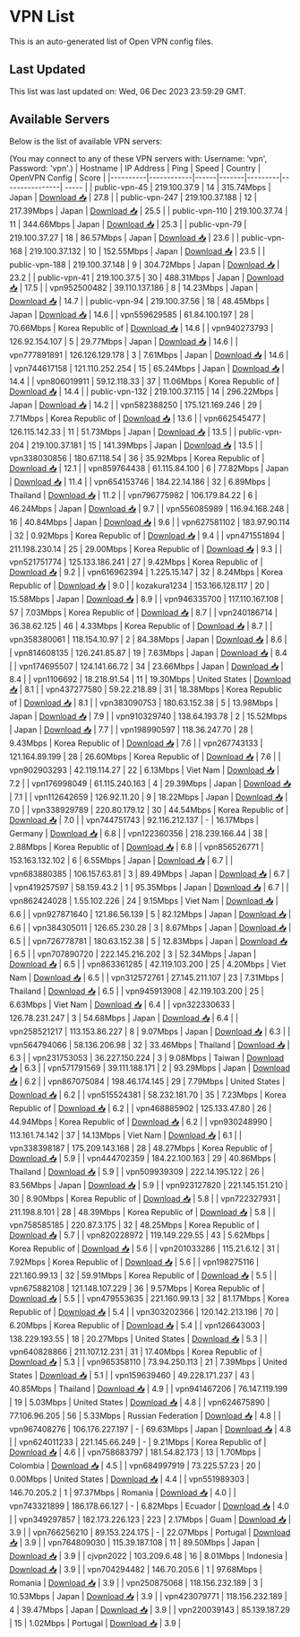 # VPN List

This is an auto-generated list of Open VPN config files.

## Last Updated

This list was last updated on: Wed, 06 Dec 2023 23:59:29 GMT.

## Available Servers

Below is the list of available VPN servers:

(You may connect to any of these VPN servers with: Username: 'vpn', Password: 'vpn'.)
| Hostname | IP Address | Ping | Speed | Country | OpenVPN Config | Score |
|----------|------------|------|-------|---------|----------------| ----- |
| public-vpn-45 | 219.100.37.9 | 14 | 315.74Mbps | Japan | [Download 📥](./configs/server_0_JP.ovpn) | 27.8 |
| public-vpn-247 | 219.100.37.188 | 12 | 217.39Mbps | Japan | [Download 📥](./configs/server_1_JP.ovpn) | 25.5 |
| public-vpn-110 | 219.100.37.74 | 11 | 344.66Mbps | Japan | [Download 📥](./configs/server_2_JP.ovpn) | 25.3 |
| public-vpn-79 | 219.100.37.27 | 18 | 86.57Mbps | Japan | [Download 📥](./configs/server_3_JP.ovpn) | 23.6 |
| public-vpn-168 | 219.100.37.132 | 10 | 152.55Mbps | Japan | [Download 📥](./configs/server_4_JP.ovpn) | 23.5 |
| public-vpn-188 | 219.100.37.148 | 9 | 304.72Mbps | Japan | [Download 📥](./configs/server_5_JP.ovpn) | 23.2 |
| public-vpn-41 | 219.100.37.5 | 30 | 488.31Mbps | Japan | [Download 📥](./configs/server_6_JP.ovpn) | 17.5 |
| vpn952500482 | 39.110.137.186 | 8 | 14.23Mbps | Japan | [Download 📥](./configs/server_7_JP.ovpn) | 14.7 |
| public-vpn-94 | 219.100.37.56 | 18 | 48.45Mbps | Japan | [Download 📥](./configs/server_8_JP.ovpn) | 14.6 |
| vpn559629585 | 61.84.100.197 | 28 | 70.66Mbps | Korea Republic of | [Download 📥](./configs/server_9_KR.ovpn) | 14.6 |
| vpn940273793 | 126.92.154.107 | 5 | 29.77Mbps | Japan | [Download 📥](./configs/server_10_JP.ovpn) | 14.6 |
| vpn777891891 | 126.126.129.178 | 3 | 7.61Mbps | Japan | [Download 📥](./configs/server_11_JP.ovpn) | 14.6 |
| vpn744617158 | 121.110.252.254 | 15 | 65.24Mbps | Japan | [Download 📥](./configs/server_12_JP.ovpn) | 14.4 |
| vpn806019911 | 59.12.118.33 | 37 | 11.06Mbps | Korea Republic of | [Download 📥](./configs/server_13_KR.ovpn) | 14.4 |
| public-vpn-132 | 219.100.37.115 | 14 | 296.22Mbps | Japan | [Download 📥](./configs/server_14_JP.ovpn) | 14.2 |
| vpn582388250 | 175.121.169.246 | 29 | 7.71Mbps | Korea Republic of | [Download 📥](./configs/server_15_KR.ovpn) | 13.6 |
| vpn662545477 | 126.115.142.33 | 11 | 51.73Mbps | Japan | [Download 📥](./configs/server_16_JP.ovpn) | 13.5 |
| public-vpn-204 | 219.100.37.181 | 15 | 141.39Mbps | Japan | [Download 📥](./configs/server_17_JP.ovpn) | 13.5 |
| vpn338030856 | 180.67.118.54 | 36 | 35.92Mbps | Korea Republic of | [Download 📥](./configs/server_18_KR.ovpn) | 12.1 |
| vpn859764438 | 61.115.84.100 | 6 | 77.82Mbps | Japan | [Download 📥](./configs/server_19_JP.ovpn) | 11.4 |
| vpn654153746 | 184.22.14.186 | 32 | 6.89Mbps | Thailand | [Download 📥](./configs/server_20_TH.ovpn) | 11.2 |
| vpn796775982 | 106.179.84.22 | 6 | 46.24Mbps | Japan | [Download 📥](./configs/server_21_JP.ovpn) | 9.7 |
| vpn556085989 | 116.94.168.248 | 16 | 40.84Mbps | Japan | [Download 📥](./configs/server_22_JP.ovpn) | 9.6 |
| vpn627581102 | 183.97.90.114 | 32 | 0.92Mbps | Korea Republic of | [Download 📥](./configs/server_23_KR.ovpn) | 9.4 |
| vpn471551894 | 211.198.230.14 | 25 | 29.00Mbps | Korea Republic of | [Download 📥](./configs/server_24_KR.ovpn) | 9.3 |
| vpn521751774 | 125.133.186.241 | 27 | 9.42Mbps | Korea Republic of | [Download 📥](./configs/server_25_KR.ovpn) | 9.2 |
| vpn616962394 | 1.225.15.147 | 32 | 8.24Mbps | Korea Republic of | [Download 📥](./configs/server_26_KR.ovpn) | 9.0 |
| kozakura1234 | 153.166.128.117 | 20 | 15.58Mbps | Japan | [Download 📥](./configs/server_27_JP.ovpn) | 8.9 |
| vpn946335700 | 117.110.167.108 | 57 | 7.03Mbps | Korea Republic of | [Download 📥](./configs/server_28_KR.ovpn) | 8.7 |
| vpn240186714 | 36.38.62.125 | 46 | 4.33Mbps | Korea Republic of | [Download 📥](./configs/server_29_KR.ovpn) | 8.7 |
| vpn358380061 | 118.154.10.97 | 2 | 84.38Mbps | Japan | [Download 📥](./configs/server_30_JP.ovpn) | 8.6 |
| vpn814608135 | 126.241.85.87 | 19 | 7.63Mbps | Japan | [Download 📥](./configs/server_31_JP.ovpn) | 8.4 |
| vpn174695507 | 124.141.66.72 | 34 | 23.66Mbps | Japan | [Download 📥](./configs/server_32_JP.ovpn) | 8.4 |
| vpn1106692 | 18.218.91.54 | 11 | 19.30Mbps | United States | [Download 📥](./configs/server_33_US.ovpn) | 8.1 |
| vpn437277580 | 59.22.218.89 | 31 | 18.38Mbps | Korea Republic of | [Download 📥](./configs/server_34_KR.ovpn) | 8.1 |
| vpn383090753 | 180.63.152.38 | 5 | 13.98Mbps | Japan | [Download 📥](./configs/server_35_JP.ovpn) | 7.9 |
| vpn910329740 | 138.64.193.78 | 2 | 15.52Mbps | Japan | [Download 📥](./configs/server_36_JP.ovpn) | 7.7 |
| vpn198990597 | 118.36.247.70 | 28 | 9.43Mbps | Korea Republic of | [Download 📥](./configs/server_37_KR.ovpn) | 7.6 |
| vpn267743133 | 121.164.89.199 | 28 | 26.60Mbps | Korea Republic of | [Download 📥](./configs/server_38_KR.ovpn) | 7.6 |
| vpn902903293 | 42.119.114.27 | 22 | 6.13Mbps | Viet Nam | [Download 📥](./configs/server_39_VN.ovpn) | 7.2 |
| vpn176998049 | 61.115.240.163 | 4 | 29.39Mbps | Japan | [Download 📥](./configs/server_40_JP.ovpn) | 7.1 |
| vpn112642659 | 126.92.11.20 | 9 | 18.22Mbps | Japan | [Download 📥](./configs/server_41_JP.ovpn) | 7.0 |
| vpn338929789 | 220.80.179.12 | 30 | 44.54Mbps | Korea Republic of | [Download 📥](./configs/server_42_KR.ovpn) | 7.0 |
| vpn744751743 | 92.116.212.137 | - | 16.17Mbps | Germany | [Download 📥](./configs/server_43_DE.ovpn) | 6.8 |
| vpn122360356 | 218.239.166.44 | 38 | 2.88Mbps | Korea Republic of | [Download 📥](./configs/server_44_KR.ovpn) | 6.8 |
| vpn856526771 | 153.163.132.102 | 6 | 6.55Mbps | Japan | [Download 📥](./configs/server_45_JP.ovpn) | 6.7 |
| vpn683880385 | 106.157.63.81 | 3 | 89.49Mbps | Japan | [Download 📥](./configs/server_46_JP.ovpn) | 6.7 |
| vpn419257597 | 58.159.43.2 | 1 | 95.35Mbps | Japan | [Download 📥](./configs/server_47_JP.ovpn) | 6.7 |
| vpn862424028 | 1.55.102.226 | 24 | 9.15Mbps | Viet Nam | [Download 📥](./configs/server_48_VN.ovpn) | 6.6 |
| vpn927871640 | 121.86.56.139 | 5 | 82.12Mbps | Japan | [Download 📥](./configs/server_49_JP.ovpn) | 6.6 |
| vpn384305011 | 126.65.230.28 | 3 | 8.67Mbps | Japan | [Download 📥](./configs/server_50_JP.ovpn) | 6.5 |
| vpn726778781 | 180.63.152.38 | 5 | 12.83Mbps | Japan | [Download 📥](./configs/server_51_JP.ovpn) | 6.5 |
| vpn707890720 | 222.145.216.202 | 3 | 52.34Mbps | Japan | [Download 📥](./configs/server_52_JP.ovpn) | 6.5 |
| vpn863361285 | 42.119.103.200 | 25 | 4.20Mbps | Viet Nam | [Download 📥](./configs/server_53_VN.ovpn) | 6.5 |
| vpn312572761 | 27.145.211.107 | 23 | 7.31Mbps | Thailand | [Download 📥](./configs/server_54_TH.ovpn) | 6.5 |
| vpn945913908 | 42.119.103.200 | 25 | 6.63Mbps | Viet Nam | [Download 📥](./configs/server_55_VN.ovpn) | 6.4 |
| vpn322330633 | 126.78.231.247 | 3 | 54.68Mbps | Japan | [Download 📥](./configs/server_56_JP.ovpn) | 6.4 |
| vpn258521217 | 113.153.86.227 | 8 | 9.07Mbps | Japan | [Download 📥](./configs/server_57_JP.ovpn) | 6.3 |
| vpn564794066 | 58.136.206.98 | 32 | 33.46Mbps | Thailand | [Download 📥](./configs/server_58_TH.ovpn) | 6.3 |
| vpn231753053 | 36.227.150.224 | 3 | 9.08Mbps | Taiwan | [Download 📥](./configs/server_59_TW.ovpn) | 6.3 |
| vpn571791569 | 39.111.188.171 | 2 | 93.29Mbps | Japan | [Download 📥](./configs/server_60_JP.ovpn) | 6.2 |
| vpn867075084 | 198.46.174.145 | 29 | 7.79Mbps | United States | [Download 📥](./configs/server_61_US.ovpn) | 6.2 |
| vpn515524381 | 58.232.181.70 | 35 | 7.23Mbps | Korea Republic of | [Download 📥](./configs/server_62_KR.ovpn) | 6.2 |
| vpn468885902 | 125.133.47.80 | 26 | 44.94Mbps | Korea Republic of | [Download 📥](./configs/server_63_KR.ovpn) | 6.2 |
| vpn930248990 | 113.161.74.142 | 37 | 14.13Mbps | Viet Nam | [Download 📥](./configs/server_64_VN.ovpn) | 6.1 |
| vpn338398187 | 175.209.143.168 | 28 | 48.27Mbps | Korea Republic of | [Download 📥](./configs/server_65_KR.ovpn) | 5.9 |
| vpn444702359 | 184.22.100.163 | 29 | 40.86Mbps | Thailand | [Download 📥](./configs/server_66_TH.ovpn) | 5.9 |
| vpn509939309 | 222.14.195.122 | 26 | 83.56Mbps | Japan | [Download 📥](./configs/server_67_JP.ovpn) | 5.9 |
| vpn923127820 | 221.145.151.210 | 30 | 8.90Mbps | Korea Republic of | [Download 📥](./configs/server_68_KR.ovpn) | 5.8 |
| vpn722327931 | 211.198.8.101 | 28 | 48.39Mbps | Korea Republic of | [Download 📥](./configs/server_69_KR.ovpn) | 5.8 |
| vpn758585185 | 220.87.3.175 | 32 | 48.25Mbps | Korea Republic of | [Download 📥](./configs/server_70_KR.ovpn) | 5.7 |
| vpn820228972 | 119.149.229.55 | 43 | 5.62Mbps | Korea Republic of | [Download 📥](./configs/server_71_KR.ovpn) | 5.6 |
| vpn201033286 | 115.21.6.12 | 31 | 7.92Mbps | Korea Republic of | [Download 📥](./configs/server_72_KR.ovpn) | 5.6 |
| vpn198275116 | 221.160.99.13 | 32 | 59.91Mbps | Korea Republic of | [Download 📥](./configs/server_73_KR.ovpn) | 5.5 |
| vpn675882108 | 121.148.107.229 | 36 | 9.57Mbps | Korea Republic of | [Download 📥](./configs/server_74_KR.ovpn) | 5.5 |
| vpn479553635 | 221.160.99.13 | 32 | 81.17Mbps | Korea Republic of | [Download 📥](./configs/server_75_KR.ovpn) | 5.4 |
| vpn303202366 | 120.142.213.196 | 70 | 6.20Mbps | Korea Republic of | [Download 📥](./configs/server_76_KR.ovpn) | 5.4 |
| vpn126643003 | 138.229.193.55 | 18 | 20.27Mbps | United States | [Download 📥](./configs/server_77_US.ovpn) | 5.3 |
| vpn640828866 | 211.107.12.231 | 31 | 17.40Mbps | Korea Republic of | [Download 📥](./configs/server_78_KR.ovpn) | 5.3 |
| vpn965358110 | 73.94.250.113 | 21 | 7.39Mbps | United States | [Download 📥](./configs/server_79_US.ovpn) | 5.1 |
| vpn159639460 | 49.228.171.237 | 43 | 40.85Mbps | Thailand | [Download 📥](./configs/server_80_TH.ovpn) | 4.9 |
| vpn941467206 | 76.147.119.199 | 19 | 5.03Mbps | United States | [Download 📥](./configs/server_81_US.ovpn) | 4.8 |
| vpn624675890 | 77.106.96.205 | 56 | 5.33Mbps | Russian Federation | [Download 📥](./configs/server_82_RU.ovpn) | 4.8 |
| vpn967408276 | 106.176.227.197 | - | 69.63Mbps | Japan | [Download 📥](./configs/server_83_JP.ovpn) | 4.8 |
| vpn624011233 | 221.145.66.249 | - | 9.21Mbps | Korea Republic of | [Download 📥](./configs/server_84_KR.ovpn) | 4.6 |
| vpn758683797 | 181.54.82.173 | 13 | 1.70Mbps | Colombia | [Download 📥](./configs/server_85_CO.ovpn) | 4.5 |
| vpn684997919 | 73.225.57.23 | 20 | 0.00Mbps | United States | [Download 📥](./configs/server_86_US.ovpn) | 4.4 |
| vpn551989303 | 146.70.205.2 | 1 | 97.37Mbps | Romania | [Download 📥](./configs/server_87_RO.ovpn) | 4.0 |
| vpn743321899 | 186.178.66.127 | - | 6.82Mbps | Ecuador | [Download 📥](./configs/server_88_EC.ovpn) | 4.0 |
| vpn349297857 | 182.173.226.123 | 223 | 2.17Mbps | Guam | [Download 📥](./configs/server_89_GU.ovpn) | 3.9 |
| vpn766256210 | 89.153.224.175 | - | 22.07Mbps | Portugal | [Download 📥](./configs/server_90_PT.ovpn) | 3.9 |
| vpn764809030 | 115.39.187.108 | 11 | 89.50Mbps | Japan | [Download 📥](./configs/server_91_JP.ovpn) | 3.9 |
| cjvpn2022 | 103.209.6.48 | 16 | 8.01Mbps | Indonesia | [Download 📥](./configs/server_92_ID.ovpn) | 3.9 |
| vpn704294482 | 146.70.205.6 | 1 | 97.68Mbps | Romania | [Download 📥](./configs/server_93_RO.ovpn) | 3.9 |
| vpn250875068 | 118.156.232.189 | 3 | 10.53Mbps | Japan | [Download 📥](./configs/server_94_JP.ovpn) | 3.9 |
| vpn423079771 | 118.156.232.189 | 4 | 39.47Mbps | Japan | [Download 📥](./configs/server_95_JP.ovpn) | 3.9 |
| vpn220039143 | 85.139.187.29 | 15 | 1.02Mbps | Portugal | [Download 📥](./configs/server_96_PT.ovpn) | 3.9 |
